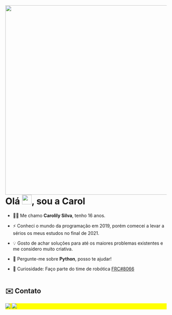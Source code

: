 <img align="right" height="590em" src="https://raw.githubusercontent.com/gist/HeyCaroll/656f47ab8ca15e1ac660cd16efda31ba/raw/82280dbfad8c04187d9d185aa5a4513f393da59b/GithubCard.svg"/>

<h1 align="left">Olá <img src="https://raw.githubusercontent.com/kaueMarques/kaueMarques/master/hi.gif" height="30px">, sou a Carol
</h1>

- 👨‍💻 Me chamo **Carolily Silva**, tenho 16 anos.

- ⚡ Conheci o mundo da programação em 2019, porém comecei a levar a sérios os meus estudos no final de 2021.

- 💡 Gosto de achar soluções para até os maiores problemas existentes e me considero muito criativa.

- 💬 Pergunte-me sobre **Python**, posso te ajudar!

- 🔭 Curiosidade: Faço parte do time de robótica [FRC#8066](https://linktr.ee/wolfarmyrobotics)
<br><br>


## ✉️ Contato 
<p align="left" style="background:yellow"> 
<a href= "https://www.instagram.com/nesquik_008/"><img src="https://img.shields.io/badge/-Instagram-%23333?style=for-the-badge&logo=instagram&logoColor=white" target="_blank"></a>
<a href= "mailto:caroliny.silv4@gmail.com"><img src="https://img.shields.io/badge/-Gmail-%23333?style=for-the-badge&logo=gmail&logoColor=white" target="_blank"></a>

</p>




